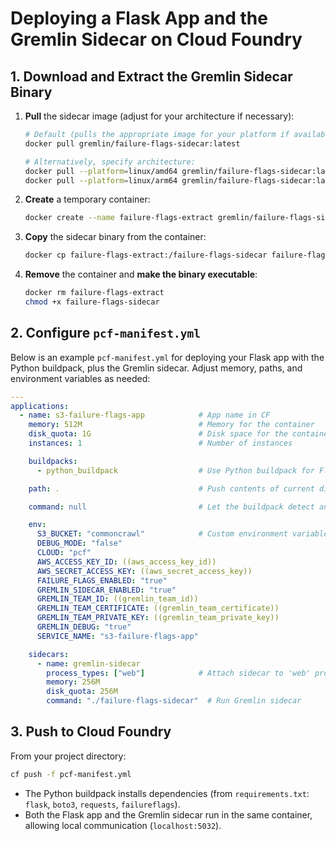 # Deploying a Flask App and the Gremlin Sidecar on Cloud Foundry

## 1. Download and Extract the Gremlin Sidecar Binary

1. **Pull** the sidecar image (adjust for your architecture if necessary):
   ```bash
   # Default (pulls the appropriate image for your platform if available)
   docker pull gremlin/failure-flags-sidecar:latest

   # Alternatively, specify architecture:
   docker pull --platform=linux/amd64 gremlin/failure-flags-sidecar:latest
   docker pull --platform=linux/arm64 gremlin/failure-flags-sidecar:latest
   ```

2. **Create** a temporary container:
   ```bash
   docker create --name failure-flags-extract gremlin/failure-flags-sidecar:latest
   ```

3. **Copy** the sidecar binary from the container:
   ```bash
   docker cp failure-flags-extract:/failure-flags-sidecar failure-flags-sidecar
   ```

4. **Remove** the container and **make the binary executable**:
   ```bash
   docker rm failure-flags-extract
   chmod +x failure-flags-sidecar
   ```

## 2. Configure `pcf-manifest.yml`

Below is an example `pcf-manifest.yml` for deploying your Flask app with the Python buildpack, plus the Gremlin sidecar. Adjust memory, paths, and environment variables as needed:

```yaml
---
applications:
  - name: s3-failure-flags-app            # App name in CF
    memory: 512M                          # Memory for the container
    disk_quota: 1G                        # Disk space for the container
    instances: 1                          # Number of instances

    buildpacks:
      - python_buildpack                  # Use Python buildpack for Flask

    path: .                               # Push contents of current directory

    command: null                         # Let the buildpack detect and use your Procfile

    env:
      S3_BUCKET: "commoncrawl"            # Custom environment variables
      DEBUG_MODE: "false"
      CLOUD: "pcf"
      AWS_ACCESS_KEY_ID: ((aws_access_key_id))
      AWS_SECRET_ACCESS_KEY: ((aws_secret_access_key))
      FAILURE_FLAGS_ENABLED: "true"
      GREMLIN_SIDECAR_ENABLED: "true"
      GREMLIN_TEAM_ID: ((gremlin_team_id))
      GREMLIN_TEAM_CERTIFICATE: ((gremlin_team_certificate))
      GREMLIN_TEAM_PRIVATE_KEY: ((gremlin_team_private_key))
      GREMLIN_DEBUG: "true"
      SERVICE_NAME: "s3-failure-flags-app"

    sidecars:
      - name: gremlin-sidecar
        process_types: ["web"]            # Attach sidecar to 'web' process
        memory: 256M
        disk_quota: 256M
        command: "./failure-flags-sidecar"  # Run Gremlin sidecar
```

## 3. Push to Cloud Foundry

From your project directory:
```bash
cf push -f pcf-manifest.yml
```

- The Python buildpack installs dependencies (from `requirements.txt`: `flask`, `boto3`, `requests`, `failureflags`).
- Both the Flask app and the Gremlin sidecar run in the same container, allowing local communication (`localhost:5032`).

